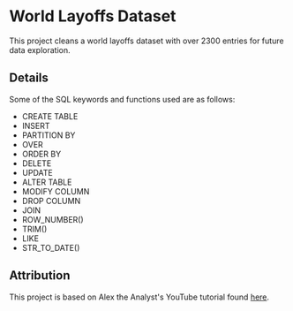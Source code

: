 # World Layoffs Dataset

This project cleans a world layoffs dataset with over 2300 entries for future data exploration.

## Details

Some of the SQL keywords and functions used are as follows:
* CREATE TABLE
* INSERT
* PARTITION BY
* OVER
* ORDER BY
* DELETE
* UPDATE
* ALTER TABLE
* MODIFY COLUMN
* DROP COLUMN
* JOIN
* ROW_NUMBER()
* TRIM()
* LIKE
* STR_TO_DATE()


## Attribution

This project is based on Alex the Analyst's YouTube tutorial found [here](https://www.youtube.com/watch?v=OT1RErkfLNQ).
